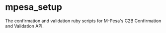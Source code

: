 # mpesa_setup
The confirmation and validation ruby scripts for M-Pesa's C2B Confirmation and Validation API.
